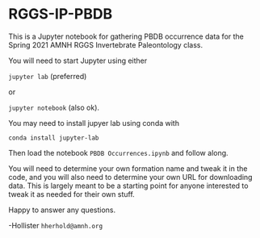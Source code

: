 # RGGS-IP-PBDB

This is a Jupyter notebook for gathering PBDB occurrence data for the Spring 2021 AMNH RGGS Invertebrate Paleontology class.

You will need to start Jupyter using either

`jupyter lab`  (preferred)

or

`jupyter notebook` (also ok).

You may need to install jupyer lab using conda with

`conda install jupyter-lab`

Then load the notebook `PBDB Occurrences.ipynb` and follow along.

You will need to determine your own formation name and tweak it in the code, and you will also need to determine your own URL for downloading data.
This is largely meant to be a starting point for anyone interested to tweak it as needed for their own stuff.

Happy to answer any questions.

-Hollister
`hherhold@amnh.org`
